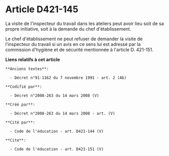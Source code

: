 # Article D421-145

La visite de l'inspecteur du travail dans les ateliers peut avoir lieu soit de sa propre initiative, soit à la demande du
chef d'établissement. 

Le chef d'établissement ne peut refuser de demander la visite de l'inspecteur du travail si un avis en ce sens lui est
adressé par la commission d'hygiène et de sécurité mentionnée à l'article D. 421-151.

**Liens relatifs à cet article**

	**Anciens textes**:

	  - Décret n°91-1162 du 7 novembre 1991 - art. 2 (Ab)

	**Codifié par**:

	  - Décret n°2008-263 du 14 mars 2008 (V)

	**Créé par**:

	  - Décret n°2008-263 du 14 mars 2008 - art. (V)

	**Cité par**:

	  - Code de l'éducation - art. D421-144 (V)

	**Cite**:

	  - Code de l'éducation - art. D421-151 (V)
